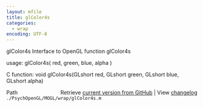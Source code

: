 ```yaml
---
layout: mfile
title: glColor4s
categories:
  - wrap
encoding: UTF-8
---
```


glColor4s  Interface to OpenGL function glColor4s  

usage:  glColor4s( red, green, blue, alpha )  

C function:  void glColor4s(GLshort red, GLshort green, GLshort blue, GLshort alpha)  


<div class="code_header" style="text-align:right;">
  <span style="float:left;">Path&nbsp;&nbsp;</span> <span class="counter">Retrieve <a href=
  "https://raw.github.com/Psychtoolbox-3/Psychtoolbox-3/beta/./PsychOpenGL/MOGL/wrap/glColor4s.m">current version from GitHub</a> | View <a href=
  "https://github.com/Psychtoolbox-3/Psychtoolbox-3/commits/beta/./PsychOpenGL/MOGL/wrap/glColor4s.m">changelog</a></span>
</div>
<div class="code">
  <code>./PsychOpenGL/MOGL/wrap/glColor4s.m</code>
</div>
